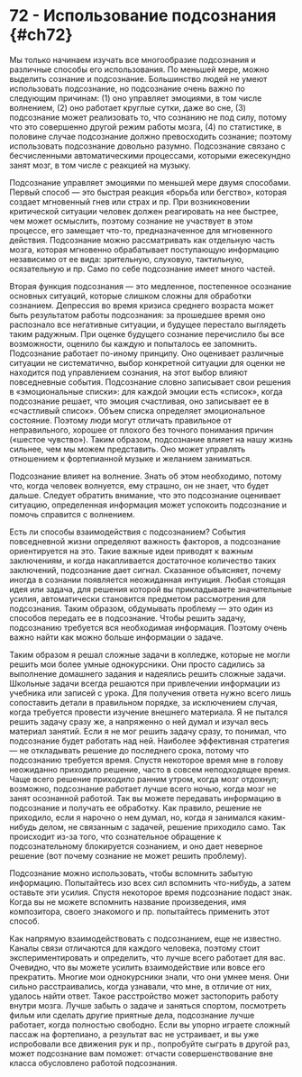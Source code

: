 # 72 - Использование подсознания {#ch72}

Мы только начинаем изучать все многообразие подсознания и различные способы его использования. По меньшей мере, можно выделить сознание и подсознание. Большинство людей не умеют использовать подсознание, но подсознание очень важно по следующим причинам: (1) оно управляет эмоциями, в том числе волнением, (2) оно работает круглые сутки, даже во сне, (3) подсознание может реализовать то, что сознанию не под силу, потому что это совершенно другой режим работы мозга, (4) по статистике, в половине случае подсознание должно превосходить сознание; поэтому использовать подсознание довольно разумно. Подсознание связано с бесчисленными автоматическими процессами, которыми ежесекундно занят мозг, в том числе с реакцией на музыку.

Подсознание управляет эмоциями по меньшей мере двумя способами. Первый способ — это быстрая реакция «борьба или бегство», которая создает мгновенный гнев или страх и пр. При возникновении критической ситуации человек должен реагировать на нее быстрее, чем может осмыслить, поэтому сознание не участвует в этом процессе, его замещает что-то, предназначенное для мгновенного действия. Подсознание можно рассматривать как отдельную часть мозга, которая мгновенно обрабатывает поступающую информацию независимо от ее вида: зрительную, слуховую, тактильную, осязательную и пр. Само по себе подсознание имеет много частей.

Вторая функция подсознания — это медленное, постепенное осознание основных ситуаций, которые слишком сложны для обработки сознанием. Депрессия во время кризиса среднего возраста может быть результатом работы подсознания: за прошедшее время оно распознало все негативные ситуации, и будущее перестало выглядеть таким радужным. При оценке будущего сознание перечислило бы все возможности, оценило бы каждую и попыталось ее запомнить. Подсознание работает по-иному принципу. Оно оценивает различные ситуации не систематично, выбор конкретной ситуации для оценки не находится под управлением сознания, на этот выбор влияют повседневные события. Подсознание словно записывает свои решения в «эмоциональные списки»: для каждой эмоции есть «список», когда подсознание решает, что эмоция счастливая, оно записывает ее в «счастливый список». Объем списка определяет эмоциональное состояние. Поэтому люди могут отличать правильное от неправильного, хорошее от плохого без точного понимания причин («шестое чувство»). Таким образом, подсознание влияет на нашу жизнь сильнее, чем мы можем представить. Оно может управлять отношением к фортепианной музыке и желанием заниматься.

Подсознание влияет на волнение. Знать об этом необходимо, потому что, когда человек волнуется, ему страшно, он не знает, что будет дальше. Следует обратить внимание, что это подсознание оценивает ситуацию, определенная информация может успокоить подсознание и помочь справится с волнением.

Есть ли способы взаимодействия с подсознанием? События повседневной жизни определяют важность факторов, а подсознание ориентируется на это. Такие важные идеи приводят к важным заключениям, и когда накапливается достаточное количество таких заключений, подсознание дает сигнал. Сказанное объясняет, почему иногда в сознании появляется неожиданная интуиция. Любая стоящая идея или задача, для решения которой вы прикладываете значительные усилия, автоматически становится предметом рассмотрения для подсознания. Таким образом, обдумывать проблему — это один из способов передать ее в подсознание. Чтобы решить задачу, подсознанию требуется вся необходимая информация. Поэтому очень важно найти как можно больше информации о задаче.

Таким образом я решал сложные задачи в колледже, которые не могли решить мои более умные однокурсники. Они просто садились за выполнение домашнего задания и надеялись решить сложные задачи. Школьные задачи всегда решаются при привлечении информации из учебника или записей с урока. Для получения ответа нужно всего лишь сопоставить детали в правильном порядке, за исключением случая, когда требуется провести изучение внешнего материала. Я не пытался решить задачу сразу же, а напряженно о ней думал и изучал весь материал занятий. Если я не мог решить задачу сразу, то понимал, что подсознание будет работать над ней. Наиболее эффективная стратегия — не откладывать решение до последнего срока, потому что подсознанию требуется время. Спустя некоторое время мне в голову неожиданно приходило решение, часто в совсем неподходящее время. Чаще всего решение приходило ранним утром, когда мозг отдохнул; возможно, подсознание работает лучше всего ночью, когда мозг не занят осознанной работой. Так вы можете передавать информацию в подсознание и получать ее обработку. Как правило, решение не приходило, если я нарочно о нем думал, но, когда я занимался каким-нибудь делом, не связанным с задачей, решение приходило само. Так происходит из-за того, что сознательное обращение к подсознательному блокируется сознанием, и оно дает неверное решение (вот почему сознание не может решить проблему).

Подсознание можно использовать, чтобы вспомнить забытую информацию. Попытайтесь изо всех сил вспомнить что-нибудь, а затем оставьте эти усилия. Спустя некоторое время подсознание подаст знак. Когда вы не можете вспомнить название произведения, имя композитора, своего знакомого и пр. попытайтесь применить этот способ.

Как напрямую взаимодействовать с подсознанием, еще не известно. Каналы связи отличаются для каждого человека, поэтому стоит экспериментировать и определить, что лучше всего работает для вас. Очевидно, что вы можете усилить взаимодействие или вовсе его прекратить. Многие мои однокурсники знали, что они умнее меня. Они сильно расстраивались, когда узнавали, что мне, в отличие от них, удалось найти ответ. Такое расстройство может застопорить работу внутри мозга. Лучше забыть о задаче и заняться спортом, посмотреть фильм или сделать другие приятные дела, подсознание лучше работает, когда полностью свободно. Если вы упорно играете сложный пассаж на фортепиано, а результат вас не устраивает, и вы уже испробовали все движения рук и пр., попробуйте сыграть в другой раз, может подсознание вам поможет: отчасти совершенствование вне класса обусловлено работой подсознания.
